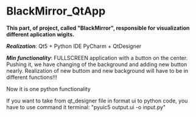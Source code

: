 # BlackMirror_QtApp
__This part, of project, called "BlackMirror", responsible for visualization different aplication wigits.__

**_Realization_**: Qt5 + Python IDE PyCharm + QtDesigner

**_Min functionality_**: FULLSCREEN application with a button on the center. Pushing it, we have changing of the background and adding new button nearly. Realization of new buttom and new background will have to be in different functions!!!


Now it is one python functionality

If you want to take from qt_designer file in format ui to python code, you have to use command it terminal: "pyuic5 output.ui -o input.py"
